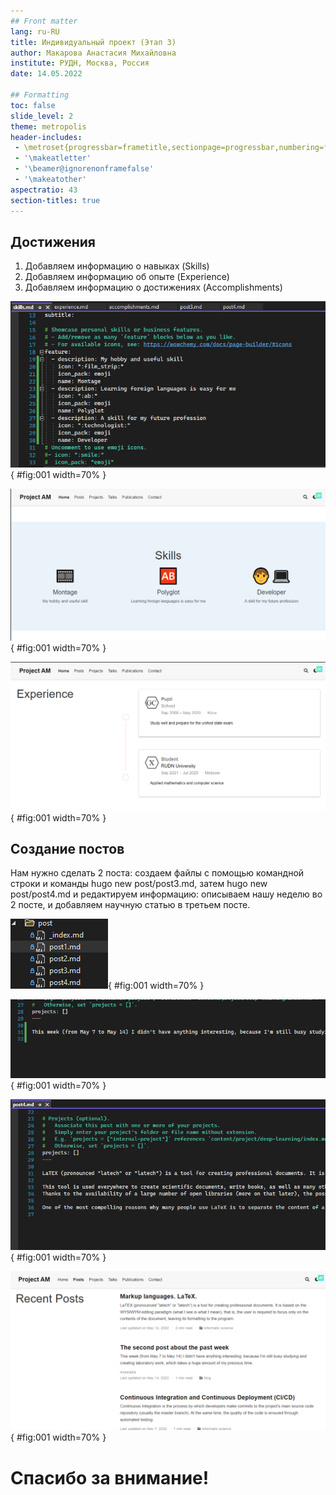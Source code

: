 ```yaml
---
## Front matter
lang: ru-RU
title: Индивидуальный проект (Этап 3)
author: Макарова Анастасия Михайловна
institute: РУДН, Москва, Россия
date: 14.05.2022

## Formatting
toc: false
slide_level: 2
theme: metropolis
header-includes: 
 - \metroset{progressbar=frametitle,sectionpage=progressbar,numbering=fraction}
 - '\makeatletter'
 - '\beamer@ignorenonframefalse'
 - '\makeatother'
aspectratio: 43
section-titles: true
---
```



## Достижения

1) Добавляем информацию о навыках (Skills)
2) Добавляем  информацию об опыте (Experience)
3) Добавляем информацию о достижениях (Accomplishments)

![Изменение информации](image/2.png){ #fig:001 width=70% }

![Skills](image/5.png){ #fig:001 width=70% }

![Experience](image/7.png){ #fig:001 width=70% }

## Создание постов

Нам нужно сделать 2 поста: создаем файлы с помощью командной строки и команды hugo new post/post3.md, затем hugo new post/post4.md и редактируем информацию: описываем нашу неделю во 2 посте, и добавляем научную статью в третьем посте.

![Новые файлы](image/15.png){ #fig:001 width=70% }

![Добавление информации](image/11.png){ #fig:001 width=70% }

![Добавление научной статьи](image/17.png){ #fig:001 width=70% }

![Наши посты](image/20.png){ #fig:001 width=70% }

# Спасибо за внимание!

